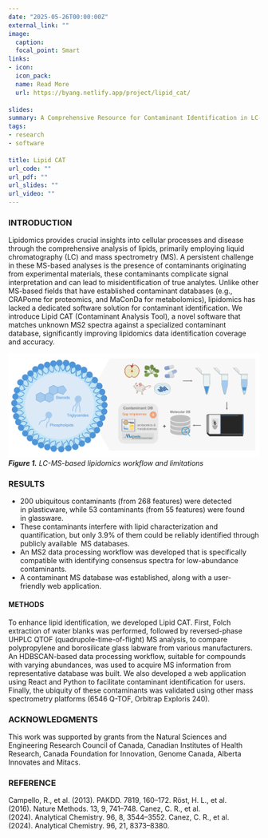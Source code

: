 ```yaml
---
date: "2025-05-26T00:00:00Z"
external_link: ""
image:
  caption:
  focal_point: Smart
links:
- icon: 
  icon_pack: 
  name: Read More
  url: https://byang.netlify.app/project/lipid_cat/

slides:
summary: A Comprehensive Resource for Contaminant Identification in LC-MS Lipidomics
tags:
- research
- software

title: Lipid CAT
url_code: ""
url_pdf: ""
url_slides: ""
url_video: ""
---
```

### INTRODUCTION
Lipidomics provides crucial insights into cellular processes and disease through the comprehensive analysis of lipids, primarily employing liquid chromatography (LC) and mass spectrometry (MS). A persistent challenge in these MS-based analyses is the presence of contaminants originating from experimental materials, these contaminants complicate signal interpretation and can lead to misidentification of true analytes. Unlike other MS-based fields that have established contaminant databases (e.g., CRAPome for proteomics, and MaConDa for metabolomics), lipidomics has lacked a dedicated software solution for contaminant identification. We introduce Lipid CAT (Contaminant Analysis Tool), a novel software that matches unknown MS2 spectra against a specialized contaminant database, significantly improving lipidomics data identification coverage and accuracy.

![Workflow](./figure1.png)
***Figure 1.** LC-MS-based lipidomics workflow and limitations*


### RESULTS 
* 200 ubiquitous contaminants (from 268 features) were detected in plasticware, while 53 contaminants (from 55 features) were found in glassware.
* These contaminants interfere with lipid characterization and quantification, but only 3.9% of them could be reliably identified through publicly available  MS databases.
* An MS2 data processing workflow was developed that is specifically compatible with identifying consensus spectra for low-abundance contaminants.
* A contaminant MS database was established, along with a user-friendly web application.



#### METHODS
To enhance lipid identification, we developed Lipid CAT. First, Folch extraction of water blanks was performed, followed by reversed-phase UHPLC QTOF (quadrupole-time-of-flight) MS analysis, to compare polypropylene and borosilicate glass labware from various manufacturers. An HDBSCAN-based data processing workflow, suitable for compounds with varying abundances, was used to acquire MS information from representative database was built. We also developed a web application using React and Python to facilitate contaminant identification for users. Finally, the ubiquity of these contaminants was validated using other mass spectrometry platforms (6546 Q-TOF, Orbitrap Exploris 240).

### ACKNOWLEDGMENTS
This work was supported by grants from the Natural Sciences and Engineering Research Council of Canada, Canadian Institutes of Health Research, Canada Foundation for Innovation, Genome Canada, Alberta Innovates and Mitacs.

### REFERENCE
Campello, R., et al. (2013). PAKDD. 7819, 160–172.
Röst, H. L., et al. (2016). Nature Methods. 13, 9, 741–748.
Canez, C. R., et al. (2024). Analytical Chemistry. 96, 8, 3544–3552.
Canez, C. R., et al. (2024). Analytical Chemistry. 96, 21, 8373–8380.
